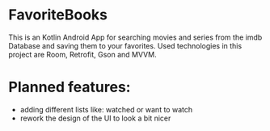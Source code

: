 # FavoriteBooks

This is an Kotlin Android App for searching movies and series from the imdb Database and saving them to your favorites. Used technologies in this project are Room, Retrofit, Gson and MVVM.

# Planned features:

- adding different lists like: watched or want to watch
- rework the design of the UI to look a bit nicer
